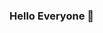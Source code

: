 ### Hello Everyone 👋

<!--
**yancomer/yancomer** is a ✨ _special_ ✨ repository because its `README.md` (this file) appears on your GitHub profile.
📫 ## You can reach me on Linkedln: https://www.linkedin.com/in/omeryanci/ 
-->
